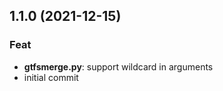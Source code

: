 ## 1.1.0 (2021-12-15)

### Feat

- **gtfsmerge.py**: support wildcard in arguments
- initial commit
